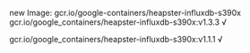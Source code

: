 new Image: gcr.io/google-containers/heapster-influxdb-s390x
gcr.io/google_containers/heapster-influxdb-s390x:v1.3.3 √

gcr.io/google_containers/heapster-influxdb-s390x:v1.1.1 √

